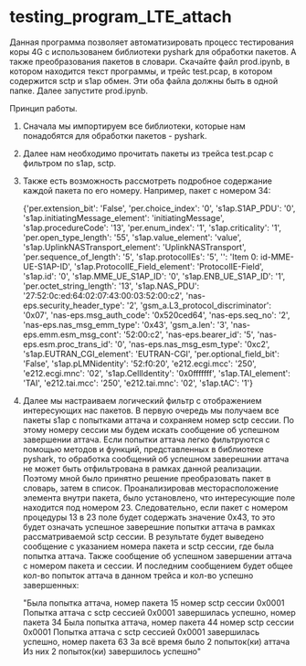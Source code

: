 # testing_program_LTE_attach
Данная программа позволяет автоматизировать процесс тестирования коры 4G с использованем библиотеки pyshark для обработки пакетов.
А также преобразования пакетов в словари. 
Скачайте файл prod.ipynb, в котором находится текст программы, и трейс test.pcap, в котором содержится sctp и s1ap обмен. 
Эти оба файла должны быть в одной папке. Далее запустите prod.ipynb. 

Принцип работы. 

1) Сначала мы импортируем все библиотеки, которые нам понадобятся для обработки пакетов - pyshark.
2) Далее нам необходимо прочитать пакеты из трейса test.pcap с фильтром по s1ap, sctp.
3) Также есть возможность рассмотреть подробное содержание каждой пакета по его номеру. Например, пакет с номером 34:
   
   {'per.extension_bit': 'False', 'per.choice_index': '0', 's1ap.S1AP_PDU': '0', 's1ap.initiatingMessage_element': 'initiatingMessage', 's1ap.procedureCode': '13', 'per.enum_index': '1', 's1ap.criticality': '1', 'per.open_type_length': '55', 's1ap.value_element': 'value', 's1ap.UplinkNASTransport_element': 'UplinkNASTransport', 'per.sequence_of_length': '5', 's1ap.protocolIEs': '5', '': 'Item 0: id-MME-UE-S1AP-ID', 's1ap.ProtocolIE_Field_element': 'ProtocolIE-Field', 's1ap.id': '0', 's1ap.MME_UE_S1AP_ID': '0', 's1ap.ENB_UE_S1AP_ID': '1', 'per.octet_string_length': '13', 's1ap.NAS_PDU': '27:52:0c:ed:64:02:07:43:00:03:52:00:c2', 'nas-eps.security_header_type': '2', 'gsm_a.L3_protocol_discriminator': '0x07', 'nas-eps.msg_auth_code': '0x520ced64', 'nas-eps.seq_no': '2', 'nas-eps.nas_msg_emm_type': '0x43', 'gsm_a.len': '3', 'nas-eps.emm.esm_msg_cont': '52:00:c2', 'nas-eps.bearer_id': '5', 'nas-eps.esm.proc_trans_id': '0', 'nas-eps.nas_msg_esm_type': '0xc2', 's1ap.EUTRAN_CGI_element': 'EUTRAN-CGI', 'per.optional_field_bit': 'False', 's1ap.pLMNidentity': '52:f0:20', 'e212.ecgi.mcc': '250', 'e212.ecgi.mnc': '02', 's1ap.CellIdentity': '0x0fffffff', 's1ap.TAI_element': 'TAI', 'e212.tai.mcc': '250', 'e212.tai.mnc': '02', 's1ap.tAC': '1'}
   
4) Далее мы настраиваем логический фильтр с отображением интересующих нас пакетов. В первую очередь мы получаем все пакеты s1ap с попытками аттача и сохраняем номер sctp сессии.
   По этому номеру сессии мы будем искать сообщение об успешном завершении аттача. Если попытки аттача легко фильтруются с помощью методов и функций, представленных в библиотеке pyshark, то
   обработка сообщений об успешном заверешнии аттача не может быть отфильтрована в рамках данной реализации. Поэтому мной было принятно решение преобразовать пакет в словарь, затем в список. 
   Проанализировав месторасположение элемента внутри пакета, было установлено, что интересующие поле находится под номером 23. Следовательно, если пакет с номером процедуры 13 в 23 поле будет содержать значение 0x43, то это будет означать успешное заверешние попытки аттача в рамках рассматриваемой sctp сессии. В результате будет выведено сообщение с указанием номера пакета и sctp сессии,
   где была попытка аттача. Также сообщение об успешном завершении аттача с номером пакета и сессии.  И последним сообщением будет общее кол-во попыток аттача в данном трейса и кол-во успешно завершенных:
   
   "Была попытка аттача, номер пакета  15  номер sctp сессии  0x0001
    Попытка аттача с sctp сессией  0x0001  завершилась успешно, номер пакета  34
    Была попытка аттача, номер пакета  44  номер sctp сессии  0x0001
    Попытка аттача с sctp сессией  0x0001  завершилась успешно, номер пакета  63
    За всё время было  2  попыток(ки) аттача
    Из них  2  попыток(ки) завершилось успешно"
